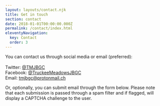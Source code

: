 ```yaml
---
layout: layouts/contact.njk
title: Get in touch
section: contact
date: 2018-01-01T00:00:00.000Z
permalink: /contact/index.html
eleventyNavigation:
  key: Contact
  order: 3
---
```

You can contact us through social media or email (preferred):\
\
Twitter: [@TMJBGC](https://twitter.com/TMJBGC)\
Facebook: [@TruckeeMeadowsJBGC](https://www.facebook.com/TruckeeMeadowsJBGC)\
Email: [tmjbgc@protonmail.ch](<tmjbgc@protonmail.ch?subject=Reaching out!>)

Or, optionally, you can submit email through the form below. Please note that each submission is passed through a spam filter and if flagged, will display a CAPTCHA challenge to the user.